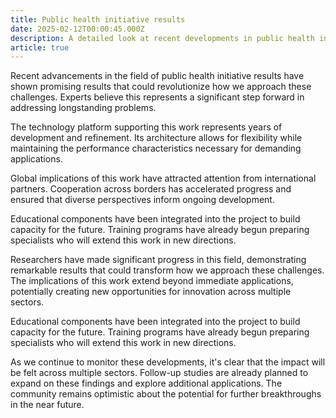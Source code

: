 ```yaml
---
title: Public health initiative results
date: 2025-02-12T00:00:45.000Z
description: A detailed look at recent developments in public health initiative results
article: true
---
```

Recent advancements in the field of public health initiative results have shown promising results that could revolutionize how we approach these challenges. Experts believe this represents a significant step forward in addressing longstanding problems.

<!-- more -->

The technology platform supporting this work represents years of development and refinement. Its architecture allows for flexibility while maintaining the performance characteristics necessary for demanding applications.

Global implications of this work have attracted attention from international partners. Cooperation across borders has accelerated progress and ensured that diverse perspectives inform ongoing development.

Educational components have been integrated into the project to build capacity for the future. Training programs have already begun preparing specialists who will extend this work in new directions.

Researchers have made significant progress in this field, demonstrating remarkable results that could transform how we approach these challenges. The implications of this work extend beyond immediate applications, potentially creating new opportunities for innovation across multiple sectors.

Educational components have been integrated into the project to build capacity for the future. Training programs have already begun preparing specialists who will extend this work in new directions.

As we continue to monitor these developments, it's clear that the impact will be felt across multiple sectors. Follow-up studies are already planned to expand on these findings and explore additional applications. The community remains optimistic about the potential for further breakthroughs in the near future.
